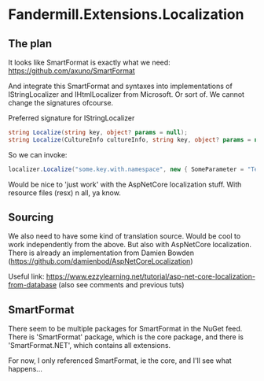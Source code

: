 # Fandermill.Extensions.Localization

The plan
--------

It looks like SmartFormat is exactly what we need:
https://github.com/axuno/SmartFormat

And integrate this SmartFormat and syntaxes into implementations of IStringLocalizer and IHtmlLocalizer from Microsoft. Or sort of.
We cannot change the signatures ofcourse.

Preferred signature for IStringLocalizer

```csharp
string Localize(string key, object? params = null);
string Localize(CultureInfo cultureInfo, string key, object? params = null);
```

So we can invoke:
```csharp
localizer.Localize("some.key.with.namespace", new { SomeParameter = "Text" });
```

Would be nice to 'just work' with the AspNetCore localization stuff. With resource files (resx) n all, ya know.

Sourcing
--------
We also need to have some kind of translation source. Would be cool to work independently from the above. But also with AspNetCore localization. There is already an implementation from Damien Bowden (https://github.com/damienbod/AspNetCoreLocalization)


Useful link: https://www.ezzylearning.net/tutorial/asp-net-core-localization-from-database
(also see comments and previous tuts)




SmartFormat
-----------
There seem to be multiple packages for SmartFormat in the NuGet feed.
There is 'SmartFormat' package, which is the core package,
and there is 'SmartFormat.NET', which contains all extensions.

For now, I only referenced SmartFormat, ie the core, and I'll see what happens...
